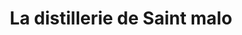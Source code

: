 ---
title: "La distillerie de Saint malo"
url: /saint-malo/la-distillerie-de-saint-malo/
shop: alcool
---